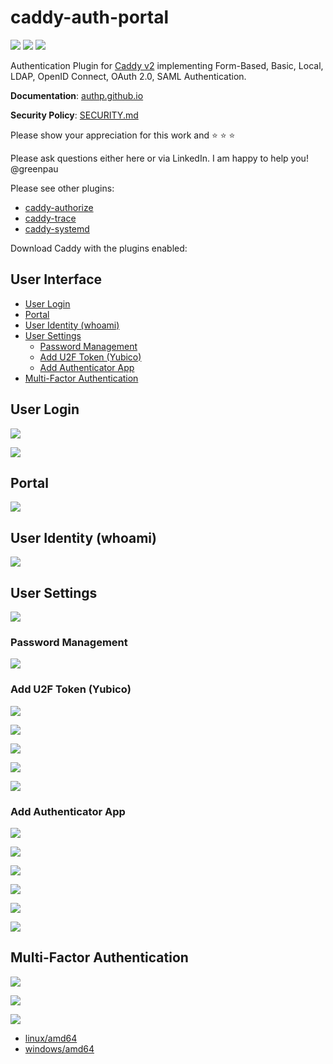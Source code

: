 # caddy-auth-portal

<a href="https://github.com/greenpau/caddy-auth-portal/actions/" target="_blank"><img src="https://github.com/greenpau/caddy-auth-portal/workflows/build/badge.svg?branch=main"></a>
<a href="https://pkg.go.dev/github.com/greenpau/caddy-auth-portal" target="_blank"><img src="https://img.shields.io/badge/godoc-reference-blue.svg"></a>
<a href="https://caddy.community" target="_blank"><img src="https://img.shields.io/badge/community-forum-ff69b4.svg"></a>

Authentication Plugin for [Caddy v2](https://github.com/caddyserver/caddy) implementing
Form-Based, Basic, Local, LDAP, OpenID Connect, OAuth 2.0, SAML Authentication.

**Documentation**: [authp.github.io](https://authp.github.io/docs/authenticate/intro)

**Security Policy**: [SECURITY.md](SECURITY.md)

Please show your appreciation for this work and :star: :star: :star:

Please ask questions either here or via LinkedIn. I am happy to help you! @greenpau

Please see other plugins:
* [caddy-authorize](https://github.com/greenpau/caddy-authorize)
* [caddy-trace](https://github.com/greenpau/caddy-trace)
* [caddy-systemd](https://github.com/greenpau/caddy-systemd)

Download Caddy with the plugins enabled:


<!-- begin-markdown-toc -->
## User Interface

* [User Login](#user-login)
* [Portal](#portal)
* [User Identity (whoami)](#user-identity-whoami)
* [User Settings](#user-settings)
  * [Password Management](#password-management)
  * [Add U2F Token (Yubico)](#add-u2f-token-yubico)
  * [Add Authenticator App](#add-authenticator-app)
* [Multi-Factor Authentication](#multi-factor-authentication)

<!-- end-markdown-toc -->

## User Login

![](https://raw.githubusercontent.com/authp/authp.github.io/main/docs/authenticate/images/authp_demo_01.png)

![](https://raw.githubusercontent.com/authp/authp.github.io/main/docs/authenticate/images/authp_demo_02.png)

## Portal

![](https://raw.githubusercontent.com/authp/authp.github.io/main/docs/authenticate/images/authp_demo_03.png)

## User Identity (whoami)

![](https://raw.githubusercontent.com/authp/authp.github.io/main/docs/authenticate/images/authp_demo_04.png)

## User Settings

![](https://raw.githubusercontent.com/authp/authp.github.io/main/docs/authenticate/images/authp_demo_05.png)

### Password Management

![](https://raw.githubusercontent.com/authp/authp.github.io/main/docs/authenticate/images/authp_demo_06.png)

### Add U2F Token (Yubico)

![](https://raw.githubusercontent.com/authp/authp.github.io/main/docs/authenticate/images/authp_demo_07.png)

![](https://raw.githubusercontent.com/authp/authp.github.io/main/docs/authenticate/images/authp_demo_08.png)

![](https://raw.githubusercontent.com/authp/authp.github.io/main/docs/authenticate/images/authp_demo_09.png)

![](https://raw.githubusercontent.com/authp/authp.github.io/main/docs/authenticate/images/authp_demo_10.png)

![](https://raw.githubusercontent.com/authp/authp.github.io/main/docs/authenticate/images/authp_demo_11.png)

### Add Authenticator App

![](https://raw.githubusercontent.com/authp/authp.github.io/main/docs/authenticate/images/authp_demo_12.png)

![](https://raw.githubusercontent.com/authp/authp.github.io/main/docs/authenticate/images/ms_mfa_app_add_account.png)

![](https://raw.githubusercontent.com/authp/authp.github.io/main/docs/authenticate/images/ms_mfa_app_new_account.png)

![](https://raw.githubusercontent.com/authp/authp.github.io/main/docs/authenticate/images/ms_mfa_app_scan_qrcode.png)

![](https://raw.githubusercontent.com/authp/authp.github.io/main/docs/authenticate/images/authp_demo_13.png)

![](https://raw.githubusercontent.com/authp/authp.github.io/main/docs/authenticate/images/authp_demo_14.png)

## Multi-Factor Authentication

![](https://raw.githubusercontent.com/authp/authp.github.io/main/docs/authenticate/images/authp_demo_15.png)

![](https://raw.githubusercontent.com/authp/authp.github.io/main/docs/authenticate/images/authp_demo_16.png)

![](https://raw.githubusercontent.com/authp/authp.github.io/main/docs/authenticate/images/authp_demo_17.png)

* <a href="https://caddyserver.com/api/download?os=linux&arch=amd64&p=github.com%2Fgreenpau%2Fcaddy-auth-portal%40v1.4.37&p=github.com%2Fgreenpau%2Fcaddy-authorize%40v1.3.24&p=github.com%2Fgreenpau%2Fcaddy-trace%40v1.1.8" target="_blank">linux/amd64</a>
* <a href="https://caddyserver.com/api/download?os=windows&arch=amd64&p=github.com%2Fgreenpau%2Fcaddy-auth-portal%40v1.4.37&p=github.com%2Fgreenpau%2Fcaddy-authorize%40v1.3.24&p=github.com%2Fgreenpau%2Fcaddy-trace%40v1.1.8" target="_blank">windows/amd64</a>
